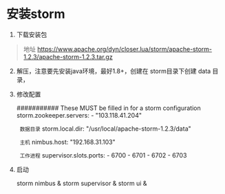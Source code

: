 # 安装storm

1. 下载安装包
> 地址 https://www.apache.org/dyn/closer.lua/storm/apache-storm-1.2.3/apache-storm-1.2.3.tar.gz

2. 解压，注意要先安装java环境，最好1.8+，创建在 storm目录下创建 data 目录，

3. 修改配置

    ########### These MUST be filled in for a storm configuration
    storm.zookeeper.servers:
        - "103.118.41.204"

    ``` 数据目录```
    storm.local.dir: "/usr/local/apache-storm-1.2.3/data"

    ``` 主机```
    nimbus.host: "192.168.31.103"

    ``` 工作进程```
    supervisor.slots.ports:
        - 6700
        - 6701
        - 6702
        - 6703

4. 启动

    storm nimbus &
    storm supervisor &
    storm ui &


